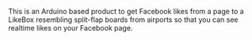 This is an Arduino based product to get Facebook likes from a page to a LikeBox resembling split-flap boards from airports so that you can see realtime likes on your Facebook page.